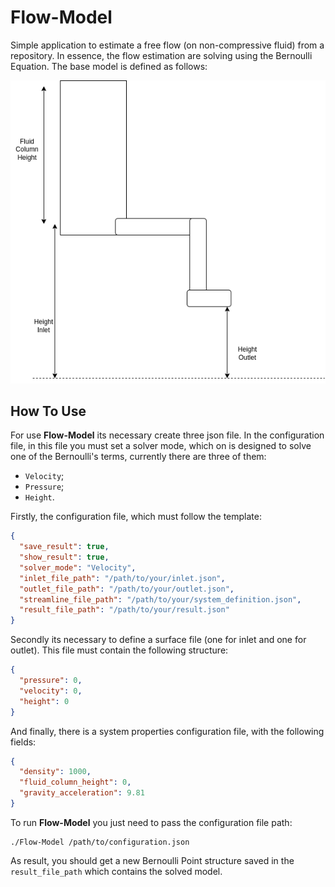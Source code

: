 # Flow-Model

Simple application to estimate a free flow (on non-compressive fluid) from a repository. In essence, the flow 
estimation are solving using the Bernoulli Equation. The base model is defined as follows:

![BernoulliModel](img/BernoulliModel.png)


## How To Use
For use **Flow-Model** its necessary create three json file. In the configuration file, in 
this file you must set a solver mode, which on is designed to solve one of the Bernoulli's
terms, currently there are three of them:
- `Velocity`;
- `Pressure`;
- `Height`.


Firstly, the configuration file, which must follow the template: 

```json
{
  "save_result": true,
  "show_result": true,
  "solver_mode": "Velocity",
  "inlet_file_path": "/path/to/your/inlet.json",
  "outlet_file_path": "/path/to/your/outlet.json",
  "streamline_file_path": "/path/to/your/system_definition.json",
  "result_file_path": "/path/to/your/result.json"
}
```

Secondly its necessary to define a surface file (one for inlet and one for outlet). 
This file must contain the following structure: 
```json
{
  "pressure": 0,
  "velocity": 0,
  "height": 0
}
```

And finally, there is a system properties configuration file, with the following fields:
```json
{
  "density": 1000,
  "fluid_column_height": 0,
  "gravity_acceleration": 9.81
}
```

To run **Flow-Model** you just need to pass the configuration file path:
```shell
./Flow-Model /path/to/configuration.json
```
As result, you should get a new Bernoulli Point structure saved in the  `result_file_path` 
which contains the solved model.

